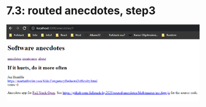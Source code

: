 # 7.3: routed anecdotes, step3
![](https://github.com/Alkane22/AnekdootitRouted/blob/main/01.png?raw=true)
